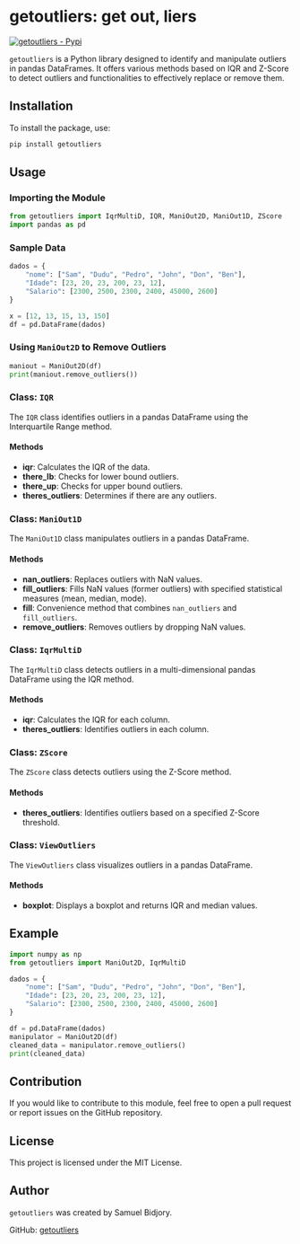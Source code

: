 # getoutliers: get out, liers

[![getoutliers - Pypi](https://badge.fury.io/py/getoutliers.svg)](https://badge.fury.io/py/getoutliers)

`getoutliers` is a Python library designed to identify and manipulate outliers in pandas DataFrames. It offers various methods based on IQR and Z-Score to detect outliers and functionalities to effectively replace or remove them.

## Installation

To install the package, use:

```sh
pip install getoutliers
```

## Usage

### Importing the Module

```python
from getoutliers import IqrMultiD, IQR, ManiOut2D, ManiOut1D, ZScore
import pandas as pd
```

### Sample Data

```python
dados = {
    "nome": ["Sam", "Dudu", "Pedro", "John", "Don", "Ben"],
    "Idade": [23, 20, 23, 200, 23, 12],
    "Salario": [2300, 2500, 2300, 2400, 45000, 2600]
}

x = [12, 13, 15, 13, 150]
df = pd.DataFrame(dados)
```

### Using `ManiOut2D` to Remove Outliers

```python
maniout = ManiOut2D(df)
print(maniout.remove_outliers())
```

### Class: `IQR`

The `IQR` class identifies outliers in a pandas DataFrame using the Interquartile Range method.

#### Methods

- **iqr**: Calculates the IQR of the data.
- **there_lb**: Checks for lower bound outliers.
- **there_up**: Checks for upper bound outliers.
- **theres_outliers**: Determines if there are any outliers.

### Class: `ManiOut1D`

The `ManiOut1D` class manipulates outliers in a pandas DataFrame.

#### Methods

- **nan_outliers**: Replaces outliers with NaN values.
- **fill_outliers**: Fills NaN values (former outliers) with specified statistical measures (mean, median, mode).
- **fill**: Convenience method that combines `nan_outliers` and `fill_outliers`.
- **remove_outliers**: Removes outliers by dropping NaN values.

### Class: `IqrMultiD`

The `IqrMultiD` class detects outliers in a multi-dimensional pandas DataFrame using the IQR method.

#### Methods

- **iqr**: Calculates the IQR for each column.
- **theres_outliers**: Identifies outliers in each column.

### Class: `ZScore`

The `ZScore` class detects outliers using the Z-Score method.

#### Methods

- **theres_outliers**: Identifies outliers based on a specified Z-Score threshold.

### Class: `ViewOutliers`

The `ViewOutliers` class visualizes outliers in a pandas DataFrame.

#### Methods

- **boxplot**: Displays a boxplot and returns IQR and median values.

## Example

```python
import numpy as np
from getoutliers import ManiOut2D, IqrMultiD

dados = {
    "nome": ["Sam", "Dudu", "Pedro", "John", "Don", "Ben"],
    "Idade": [23, 20, 23, 200, 23, 12],
    "Salario": [2300, 2500, 2300, 2400, 45000, 2600]
}

df = pd.DataFrame(dados)
manipulator = ManiOut2D(df)
cleaned_data = manipulator.remove_outliers()
print(cleaned_data)
```

## Contribution

If you would like to contribute to this module, feel free to open a pull request or report issues on the GitHub repository.

## License

This project is licensed under the MIT License.

## Author

`getoutliers` was created by Samuel Bidjory.

GitHub: [getoutliers](https://github.com/BidjorySamuel/getoutliers)
